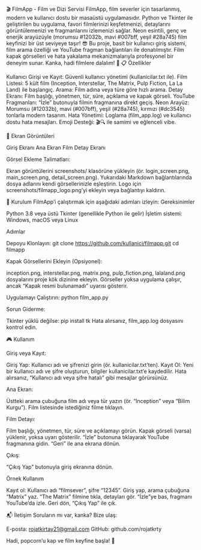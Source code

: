 🎬 FilmApp - Film ve Dizi Servisi
FilmApp, film severler için tasarlanmış, modern ve kullanıcı dostu bir masaüstü uygulamasıdır. Python ve Tkinter ile geliştirilen bu uygulama, favori filmlerinizi keşfetmenizi, detaylarını görüntülemenizi ve fragmanlarını izlemenizi sağlar. Neon esintili, genç ve enerjik arayüzüyle (morumsu #12032b, mavi #007bff, yeşil #28a745) film keyfinizi bir üst seviyeye taşır! 😎
Bu proje, basit bir kullanıcı giriş sistemi, film arama özelliği ve YouTube fragman bağlantıları ile donatılmıştır. Film kapak görselleri ve hata yakalama mekanizmalarıyla profesyonel bir deneyim sunar. Kanka, hadi filmlere dalalım! 🎥
📋 Özellikler

Kullanıcı Girişi ve Kayıt: Güvenli kullanıcı yönetimi (kullanicilar.txt ile).
Film Listesi: 5 kült film (Inception, Interstellar, The Matrix, Pulp Fiction, La La Land) ile başlangıç.
Arama: Film adına veya türe göre hızlı arama.
Detay Ekranı: Film başlığı, yönetmen, tür, süre, açıklama ve kapak görseli.
YouTube Fragmanları: “İzle” butonuyla filmin fragmanına direkt geçiş.
Neon Arayüz: Morumsu (#12032b), mavi (#007bff), yeşil (#28a745), kırmızı (#dc3545) tonlarla modern tasarım.
Hata Yönetimi: Loglama (film_app.log) ve kullanıcı dostu hata mesajları.
Emoji Desteği: 🎬🔍 ile samimi ve eğlenceli vibe.

📸 Ekran Görüntüleri



Giriş Ekranı
Ana Ekran
Film Detay Ekranı








Görsel Ekleme Talimatları:

Ekran görüntülerini screenshots/ klasörüne yükleyin (ör. login_screen.png, main_screen.png, detail_screen.png).
Yukarıdaki Markdown bağlantılarında dosya adlarını kendi görsellerinizle eşleştirin.
Logo için screenshots/filmapp_logo.png’yi ekleyin veya bağlantıyı kaldırın.

🚀 Kurulum
FilmApp’i çalıştırmak için aşağıdaki adımları izleyin:
Gereksinimler

Python 3.8 veya üstü
Tkinter (genellikle Python ile gelir)
İşletim sistemi: Windows, macOS veya Linux

Adımlar

Depoyu Klonlayın:
git clone https://github.com/kullanici/filmapp.git
cd filmapp


Kapak Görsellerini Ekleyin (Opsiyonel):

inception.png, interstellar.png, matrix.png, pulp_fiction.png, lalaland.png dosyalarını proje kök dizinine ekleyin.
Görseller yoksa uygulama çalışır, ancak “Kapak resmi bulunamadı” uyarısı gösterir.


Uygulamayı Çalıştırın:
python film_app.py


Sorun Giderme:

Tkinter yüklü değilse: pip install tk
Hata alırsanız, film_app.log dosyasını kontrol edin.



🎮 Kullanım

Giriş veya Kayıt:

Giriş Yap: Kullanıcı adı ve şifrenizi girin (ör. kullanicilar.txt’ten).
Kayıt Ol: Yeni bir kullanıcı adı ve şifre oluşturun, bilgiler kullanicilar.txt’e kaydedilir.
Hata alırsanız, “Kullanıcı adı veya şifre hatalı” gibi mesajlar görürsünüz.


Ana Ekran:

Üstteki arama çubuğuna film adı veya tür yazın (ör. “Inception” veya “Bilim Kurgu”).
Film listesinde istediğiniz filme tıklayın.


Film Detayı:

Film başlığı, yönetmen, tür, süre ve açıklamayı görün.
Kapak görseli (varsa) yüklenir, yoksa uyarı gösterilir.
“İzle” butonuna tıklayarak YouTube fragmanına gidin.
“Geri” ile ana ekrana dönün.


Çıkış:

“Çıkış Yap” butonuyla giriş ekranına dönün.



Örnek Kullanım

Kayıt ol: Kullanıcı adı “filmsever”, şifre “12345”.
Giriş yap, arama çubuğuna “Matrix” yaz.
“The Matrix” filmine tıkla, detayları gör.
“İzle”ye bas, fragmanı YouTube’da izle.
Geri dön, “Çıkış Yap” ile çık.


📬 İletişim
Soruların mı var, kanka? Bize ulaş:

E-posta: rojatkirtay21@gmail.com
GitHub: github.com/rojatkrty

Hadi, popcorn’u kap ve film keyfine başla! 🍿
